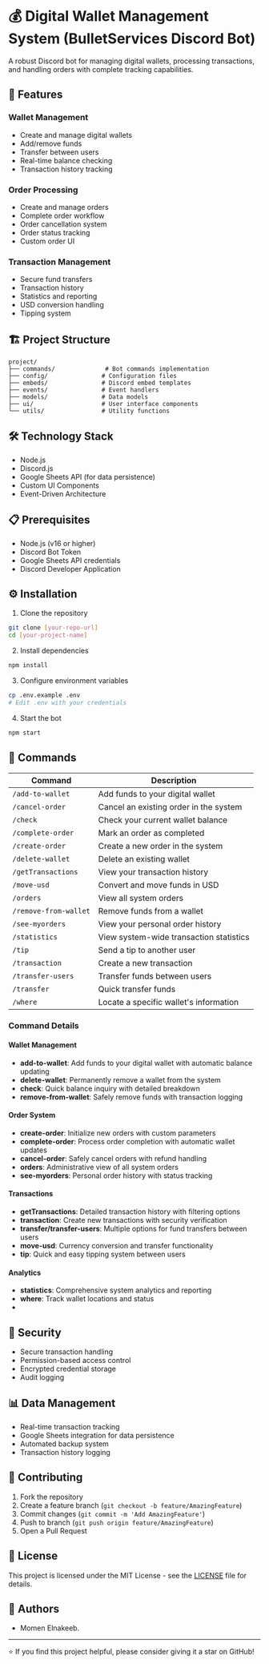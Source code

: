 # 💰 Digital Wallet Management System (BulletServices Discord Bot)

A robust Discord bot for managing digital wallets, processing transactions, and handling orders with complete tracking capabilities.

## 🌟 Features

### Wallet Management
- Create and manage digital wallets
- Add/remove funds
- Transfer between users
- Real-time balance checking
- Transaction history tracking

### Order Processing
- Create and manage orders
- Complete order workflow
- Order cancellation system
- Order status tracking
- Custom order UI

### Transaction Management
- Secure fund transfers
- Transaction history
- Statistics and reporting
- USD conversion handling
- Tipping system

## 🏗️ Project Structure

```
project/
├── commands/              # Bot commands implementation
├── config/               # Configuration files
├── embeds/               # Discord embed templates
├── events/               # Event handlers
├── models/               # Data models
├── ui/                   # User interface components
└── utils/                # Utility functions
```

## 🛠️ Technology Stack

- Node.js
- Discord.js
- Google Sheets API (for data persistence)
- Custom UI Components
- Event-Driven Architecture

## 📋 Prerequisites

- Node.js (v16 or higher)
- Discord Bot Token
- Google Sheets API credentials
- Discord Developer Application

## ⚙️ Installation

1. Clone the repository
```bash
git clone [your-repo-url]
cd [your-project-name]
```

2. Install dependencies
```bash
npm install
```

3. Configure environment variables
```bash
cp .env.example .env
# Edit .env with your credentials
```

4. Start the bot
```bash
npm start
```


## 🤖 Commands

| Command | Description |
|---------|-------------|
| `/add-to-wallet` | Add funds to your digital wallet |
| `/cancel-order` | Cancel an existing order in the system |
| `/check` | Check your current wallet balance |
| `/complete-order` | Mark an order as completed |
| `/create-order` | Create a new order in the system |
| `/delete-wallet` | Delete an existing wallet |
| `/getTransactions` | View your transaction history |
| `/move-usd` | Convert and move funds in USD |
| `/orders` | View all system orders |
| `/remove-from-wallet` | Remove funds from a wallet |
| `/see-myorders` | View your personal order history |
| `/statistics` | View system-wide transaction statistics |
| `/tip` | Send a tip to another user |
| `/transaction` | Create a new transaction |
| `/transfer-users` | Transfer funds between users |
| `/transfer` | Quick transfer funds |
| `/where` | Locate a specific wallet's information |

### Command Details

#### Wallet Management
- **add-to-wallet**: Add funds to your digital wallet with automatic balance updating
- **delete-wallet**: Permanently remove a wallet from the system
- **check**: Quick balance inquiry with detailed breakdown
- **remove-from-wallet**: Safely remove funds with transaction logging

#### Order System
- **create-order**: Initialize new orders with custom parameters
- **complete-order**: Process order completion with automatic wallet updates
- **cancel-order**: Safely cancel orders with refund handling
- **orders**: Administrative view of all system orders
- **see-myorders**: Personal order history with status tracking

#### Transactions
- **getTransactions**: Detailed transaction history with filtering options
- **transaction**: Create new transactions with security verification
- **transfer/transfer-users**: Multiple options for fund transfers between users
- **move-usd**: Currency conversion and transfer functionality
- **tip**: Quick and easy tipping system between users

#### Analytics
- **statistics**: Comprehensive system analytics and reporting
- **where**: Track wallet locations and status
- 

## 🔐 Security

- Secure transaction handling
- Permission-based access control
- Encrypted credential storage
- Audit logging

## 📊 Data Management

- Real-time transaction tracking
- Google Sheets integration for data persistence
- Automated backup system
- Transaction history logging

## 🤝 Contributing

1. Fork the repository
2. Create a feature branch (`git checkout -b feature/AmazingFeature`)
3. Commit changes (`git commit -m 'Add AmazingFeature'`)
4. Push to branch (`git push origin feature/AmazingFeature`)
5. Open a Pull Request

## 📝 License

This project is licensed under the MIT License - see the [LICENSE](LICENSE) file for details.

## 👥 Authors

- Momen Elnakeeb.

---
⭐ If you find this project helpful, please consider giving it a star on GitHub!
